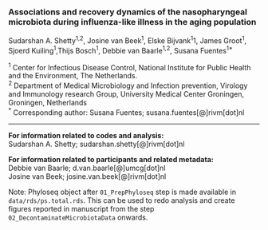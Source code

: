 

### Associations and recovery dynamics of the nasopharyngeal microbiota during influenza-like illness in the aging population   


Sudarshan A. Shetty<sup>1,2</sup>, Josine van Beek<sup>1</sup>, Elske Bijvank<sup>1</sup>1, James Groot<sup>1</sup>, Sjoerd Kuiling<sup>1</sup>,Thijs Bosch<sup>1</sup>, Debbie van Baarle<sup>1,2</sup>, Susana Fuentes<sup>1*</sup>   

<sup>1</sup> Center for Infectious Disease Control, National Institute for Public Health and the Environment, The Netherlands.   
<sup>2</sup> Department of Medical Microbiology and Infection prevention, Virology and Immunology research Group, University Medical Center Groningen, Groningen, Netherlands   
<sup>*</sup> Corresponding author: Susana Fuentes; susana.fuentes[@]rivm[dot]nl    

---   

**For information related to codes and analysis:**   
  Sudarshan A. Shetty; sudarshan.shetty[@]rivm[dot]nl  

**For information related to participants and related metadata:**    
  Debbie van Baarle; d.van.baarle[@]umcg[dot]nl  
  Josine van Beek; josine.van.beek[@]rivm[dot]nl   
  
  
Note: Phyloseq object after `01_PrepPhyloseq` step is made available in `data/rds/ps.total.rds`. This can be used to redo analysis and create figures reported in manuscript from the step `02_DecontaminateMicrobiotaData` onwards.      

